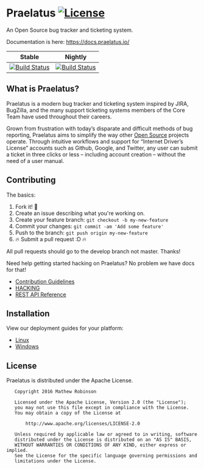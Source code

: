 # Praelatus [![License](https://img.shields.io/badge/license-Apache-blue.svg)](https://github.com/chasinglogic/praelatus/blob/master/LICENSE)

An Open Source bug tracker and ticketing system.

Documentation is here:
https://docs.praelatus.io/

| Stable | Nightly |
|:------:|:-------:|
| [![Build Status](https://travis-ci.org/praelatus/praelatus.svg?branch=master)](https://travis-ci.org/praelatus/praelatus) | [![Build Status](https://travis-ci.org/praelatus/praelatus.svg?branch=develop)](https://travis-ci.org/praelatus/praelatus) |

## What is Praelatus?

Praelatus is a modern bug tracker and ticketing system inspired by JIRA,
BugZilla, and the many support ticketing systems members of the Core Team
have used throughout their careers.

Grown from frustration with today’s disparate and difficult methods of bug
reporting, Praelatus aims to simplify the way other
[Open Source](https://opensource.org/) projects operate. Through intuitive
workflows and support for “Internet Driver’s License” accounts such as Github,
Google, and Twitter, any user can submit a ticket in three clicks or less –
including account creation – without the need of a user manual.

## Contributing

The basics:

1. Fork it! :fork_and_knife:
2. Create an issue describing what you're working on.
3. Create your feature branch: `git checkout -b my-new-feature`
4. Commit your changes: `git commit -am 'Add some feature'`
5. Push to the branch: `git push origin my-new-feature`
6. :fire: Submit a pull request :D :fire:

All pull requests should go to the develop branch not master. Thanks!

Need help getting started hacking on Praelatus? No problem we have docs for that!
- [Contribution Guidelines](https://github.com/praelatus/praelatus/blob/develop/CONTRIBUTING.md)
- [HACKING](https://doc.praelatus.io/contributing/HACKING)
- [REST API Reference](https://doc.praelatus.io/rest/api_reference/)

## Installation

View our deployment guides for your platform:
- [Linux](https://doc.praelatus.io/deployments/linux/)
- [Windows](https://doc.praelatus.io/deployments/windows/)

## License

Praelatus is distributed under the Apache License.

```
   Copyright 2016 Mathew Robinson

   Licensed under the Apache License, Version 2.0 (the "License");
   you may not use this file except in compliance with the License.
   You may obtain a copy of the License at

	   http://www.apache.org/licenses/LICENSE-2.0

   Unless required by applicable law or agreed to in writing, software
   distributed under the License is distributed on an "AS IS" BASIS,
   WITHOUT WARRANTIES OR CONDITIONS OF ANY KIND, either express or implied.
   See the License for the specific language governing permissions and
   limitations under the License.
```
